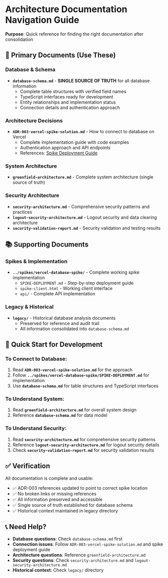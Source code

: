 # Architecture Documentation Navigation Guide

**Purpose**: Quick reference for finding the right documentation after consolidation

## 🎯 **Primary Documents (Use These)**

### Database & Schema
- **`database-schema.md`** - **SINGLE SOURCE OF TRUTH** for all database information
  - Complete table structures with verified field names
  - TypeScript interfaces ready for development
  - Entity relationships and implementation status
  - Connection details and authentication approach

### Architecture Decisions
- **`ADR-003-vercel-spike-solution.md`** - How to connect to database on Vercel
  - Complete implementation guide with code examples
  - Authentication approach and API endpoints
  - References: [Spike Deployment Guide](../spikes/vercel-database-spike/SPIKE-DEPLOYMENT.md)

### System Architecture
- **`greenfield-architecture.md`** - Complete system architecture (single source of truth)

### Security Architecture
- **`security-architecture.md`** - Comprehensive security patterns and practices
- **`logout-security-architecture.md`** - Logout security and data clearing architecture
- **`security-validation-report.md`** - Security validation and testing results

## 📚 **Supporting Documents**

### Spikes & Implementation
- **`../spikes/vercel-database-spike/`** - Complete working spike implementation
  - `SPIKE-DEPLOYMENT.md` - Step-by-step deployment guide
  - `spike-client.html` - Working client interface
  - `api/` - Complete API implementation

### Legacy & Historical
- **`legacy/`** - Historical database analysis documents
  - Preserved for reference and audit trail
  - All information consolidated into `database-schema.md`

## 🚀 **Quick Start for Development**

### To Connect to Database:
1. Read **`ADR-003-vercel-spike-solution.md`** for the approach
2. Follow **`../spikes/vercel-database-spike/SPIKE-DEPLOYMENT.md`** for implementation
3. Use **`database-schema.md`** for table structures and TypeScript interfaces

### To Understand System:
1. Read **`greenfield-architecture.md`** for overall system design
2. Reference **`database-schema.md`** for data model

### To Understand Security:
1. Read **`security-architecture.md`** for comprehensive security patterns
2. Reference **`logout-security-architecture.md`** for logout security details
3. Check **`security-validation-report.md`** for security validation results

## ✅ **Verification**

All documentation is complete and usable:
- ✅ ADR-003 references updated to point to correct spike location
- ✅ No broken links or missing references
- ✅ All information preserved and accessible
- ✅ Single source of truth established for database schema
- ✅ Historical context maintained in legacy directory

## 📞 **Need Help?**

- **Database questions**: Check `database-schema.md` first
- **Connection issues**: Follow `ADR-003-vercel-spike-solution.md` and spike deployment guide
- **Architecture questions**: Reference `greenfield-architecture.md`
- **Security questions**: Check `security-architecture.md` and `logout-security-architecture.md`
- **Historical context**: Check `legacy/` directory
